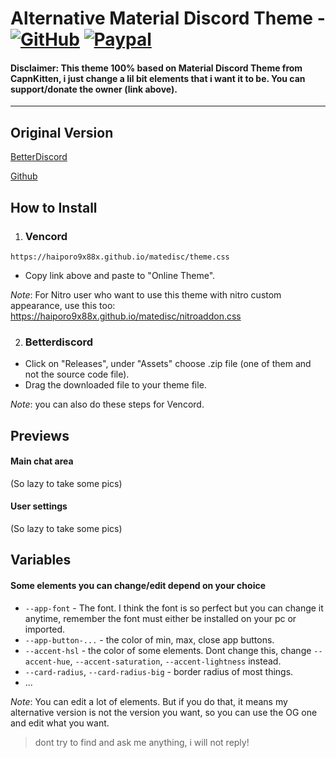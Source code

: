 # Alternative Material Discord Theme - [![GitHub][github-logo]][github-url] [![Paypal][paypal-logo]][paypal-url]
#### Disclaimer: This theme 100% based on Material Discord Theme from CapnKitten, i just change a lil bit elements that i want it to be. You can support/donate the owner (link above).
<hr>

## Original Version

[BetterDiscord](https://betterdiscord.app/theme/MaterialDiscord)

[Github](https://github.com/CapnKitten/BetterDiscord/tree/master/Themes/Material-Discord)
<br>

## How to Install
1. ### Vencord


```
https://haiporo9x88x.github.io/matedisc/theme.css 
```
* Copy link above and paste to "Online Theme".

*Note*: For Nitro user who want to use this theme with nitro custom appearance, use this too: https://haiporo9x88x.github.io/matedisc/nitroaddon.css


2. ### Betterdiscord

* Click on "Releases", under "Assets" choose .zip file (one of them and not the source code file).
* Drag the downloaded file to your theme file. 

*Note*: you can also do these steps for Vencord.

## Previews

#### Main chat area

(So lazy to take some pics)

#### User settings

(So lazy to take some pics)


## Variables

#### Some elements you can change/edit depend on your choice
 - `--app-font` - The font. I think the font is so perfect but you can change it anytime, remember the font must either be installed on your pc or imported.
 - `--app-button-...` - the color of min, max, close app buttons.
 - `--accent-hsl` - the color of some elements. Dont change this, change `--accent-hue`, `--accent-saturation`, `--accent-lightness` instead.
 - `--card-radius`, `--card-radius-big` - border radius of most things.
 - ...

*Note*: You can edit a lot of elements. But if you do that, it means my alternative version is not the version you want, so you can use the OG one and edit what you want.
> dont try to find and ask me anything, i will not reply!


[paypal-logo]: https://img.shields.io/static/v1?label=PayPal&message=Donate&style=flat&logo=paypal&color=blue
[paypal-url]: https://paypal.me/capnkitten

[github-logo]: https://img.shields.io/static/v1?label=GitHub&message=Sponsor&style=flat&logo=github&color=black
[github-url]: https://github.com/sponsors/CapnKitten

